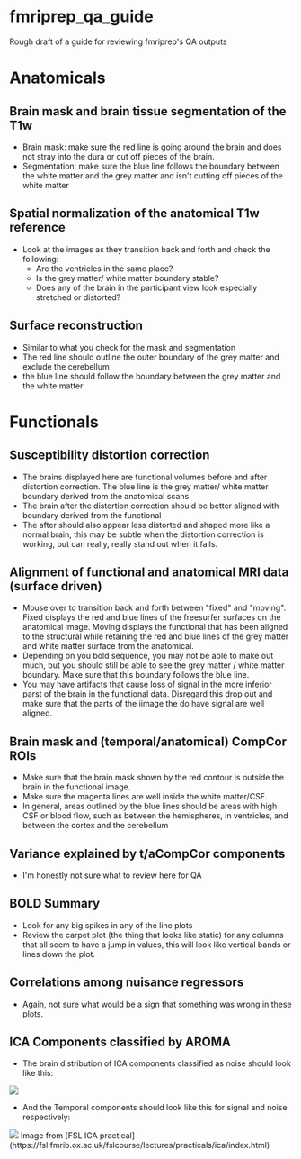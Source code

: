 # fmriprep_qa_guide
Rough draft of a guide for reviewing fmriprep's QA outputs


# Anatomicals
## Brain mask and brain tissue segmentation of the T1w
* Brain mask: make sure the red line is going around the brain and does not stray into the dura or cut off pieces of the brain.
* Segmentation: make sure the blue line follows the boundary between the white matter and the grey matter and isn't cutting off pieces of the white matter

## Spatial normalization of the anatomical T1w reference
* Look at the images as they transition back and forth and check the following:
  - Are the ventricles in the same place?
  - Is the grey matter/ white matter boundary stable?
  - Does any of the brain in the participant view look especially stretched or distorted?
 
## Surface reconstruction
* Similar to what you check for the mask and segmentation
* The red line should outline the outer boundary of the grey matter and exclude the cerebellum
* the blue line should follow the boundary between the grey matter and the white matter

# Functionals
## Susceptibility distortion correction
* The brains displayed here are functional volumes before and after distortion correction. The blue line is the grey matter/ white matter boundary derived from the anatomical scans
* The brain after the distortion correction should be better aligned with boundary derived from the functional
* The after should also appear less distorted and shaped more like a normal brain, this may be subtle when the distortion correction is working, but can really, really stand out when it fails.

## Alignment of functional and anatomical MRI data (surface driven)
* Mouse over to transition back and forth between "fixed" and "moving". Fixed displays the red and blue lines of the freesurfer surfaces on the anatomical image. Moving displays the functional that has been aligned to the structural while retaining the red and blue lines of the grey matter and white matter surface from the anatomical.
* Depending on you bold sequence, you may not be able to make out much, but you should still be able to see the grey matter / white matter boundary. Make sure that this boundary follows the blue line.
* You may have artifacts that cause loss of signal in the more inferior parst of the brain in the functional data. Disregard this drop out and make sure that the parts of the iimage the do have signal are well aligned.

## Brain mask and (temporal/anatomical) CompCor ROIs
* Make sure that the brain mask shown by the red contour is outside the brain in the functional image.
* Make sure the magenta lines are well inside the white matter/CSF.
* In general, areas outlined by the blue lines should be areas with high CSF or blood flow, such as between the hemispheres, in ventricles, and between the cortex and the cerebellum

## Variance explained by t/aCompCor components
* I'm honestly not sure what to review here for QA

## BOLD Summary
* Look for any big spikes in any of the line plots
* Review the carpet plot (the thing that looks like static) for any columns that all seem to have a jump in values, this will look like vertical bands or lines down the plot.

## Correlations among nuisance regressors
* Again, not sure what would be a sign that something was wrong in these plots.

## ICA Components classified by AROMA
* The brain distribution of ICA components classified as noise should look like this:
<img src=https://fsl.fmrib.ox.ac.uk/fslcourse/lectures/practicals/ica/Figure1.png>

* And the Temporal components should look like this for signal and noise respectively:
<img src=https://fsl.fmrib.ox.ac.uk/fslcourse/lectures/practicals/ica/Figure2.png>
Image from [FSL ICA practical](https://fsl.fmrib.ox.ac.uk/fslcourse/lectures/practicals/ica/index.html)

